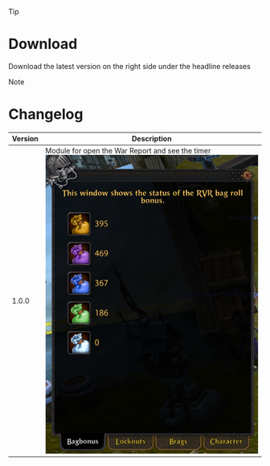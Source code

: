 > [!TIP]
> # Download
> Download the latest version on the right side under the headline releases

> [!NOTE]
> # Changelog
> 
> | Version  | Description |
> | ------------- | ------------- |
> | 1.0.0  | Module for open the War Report and see the timer <br>![Version 1.0.0](https://raw.githubusercontent.com/Makume/BagBonus/23a537f12518e40c21426fdae7c42470e99dd278/Images/BagBonus.png)|